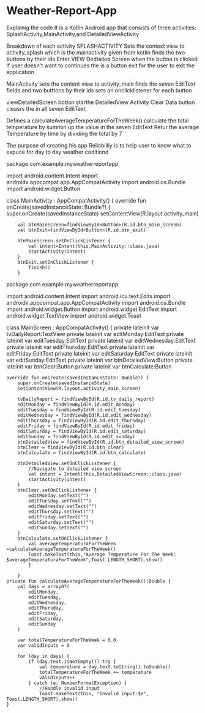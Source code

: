 # Weather-Report-App
Explainig the code 
It is a Kotlin Android app that consists of three activities: SplashActivity,MainActivity,and DetailedViewActivity

Breakdown of each activity
SPLASHACTIVITY
Sets the context view to activity_splash which is the mainactivity given from kotlin
finds the two buttons by their ids
Enter VIEW Dedtailed Screen when the button is clicked
If user doesn't want to continues the is a button exit for the user to exit the application

MainActivity
sets the content view to activity_main
finds the seven EditText fields and two butttons by their ids
sets an onclicklistener for each button

viewDetailedScreen botton starthe DetailedView Activity
Clear Data button cleasrs the in all seven EditText

Defines a calculateAverageTemperatureForTheWeek()
calculate the total temperature by summin up the value in the seven EditText
Retur the average Temperature by time by dividing the total by 7



The purpose of creating his app
Reliabilliy
is to help user to know what to expuce for day to day weather coditiond

package com.example.myweatherreportapp

import android.content.Intent
import androidx.appcompat.app.AppCompatActivity
import android.os.Bundle
import android.widget.Button

class MainActivity : AppCompatActivity() {
    override fun onCreate(savedInstanceState: Bundle?) {
        super.onCreate(savedInstanceState)
        setContentView(R.layout.activity_main)

        val btnMainScreen=findViewById<Button>(R.id.btn_main_screen)
        val btnExit=findViewById<Button>(R.id.btn_exit)

        btnMainScreen.setOnClickListener {
            val intent=Intent(this,MainActivity::class.java)
            startActivity(intent)
        }
        btnExit.setOnClickListener {
            finish()
        }
package com.example.myweatherreportapp

import android.content.Intent
import android.icu.text.Edits
import androidx.appcompat.app.AppCompatActivity
import android.os.Bundle
import android.widget.Button
import android.widget.EditText
import android.widget.TextView
import android.widget.Toast

class MainScreen : AppCompatActivity() {
    private lateinit var tvDailyReport:TextView
    private lateinit var editMonday:EditText
    private lateinit var editTuesday:EditText
    private lateinit var editWednesday:EditText
    private lateinit var editThursday:EditText
    private lateinit var editFriday:EditText
    private lateinit var editSaturday:EditText
    private lateinit var editSunday:EditText
    private lateinit var btnDetailedView:Button
    private lateinit var btnClear:Button
    private lateinit var btnCalculate:Button

    override fun onCreate(savedInstanceState: Bundle?) {
        super.onCreate(savedInstanceState)
        setContentView(R.layout.activity_main_screen)

        tvDailyReport = findViewById(R.id.tv_daily_report)
        editMonday = findViewById(R.id.edit_monday)
        editTuesday = findViewById(R.id.edit_tuesday)
        editWednesday = findViewById(R.id.edit_wednesday)
        editThursday = findViewById(R.id.edit_thursday)
        editFriday = findViewById(R.id.edit_friday)
        editSaturday = findViewById(R.id.edit_saturday)
        editSunday = findViewById(R.id.edit_sunday)
        btnDetailedView = findViewById(R.id.btn_detailed_view_screen)
        btnClear = findViewById(R.id.btn_clear)
        btnCalculate = findViewById(R.id.btn_calculate)

        btnDetailedView.setOnClickListener {
            //Navigate to detailed view screen
            val intent = Intent(this,DetailedViewScreen::class.java)
            startActivity(intent)
        }
        btnClear.setOnClickListener {
            editMonday.setText("")
            editTuesday.setText("")
            editWednesday.setText("")
            editThursday.setText("")
            editFriday.setText("")
            editSaturday.setText("")
            editSunday.setText("")
        }
        btnCalculate.setOnClickListener {
            val averageTemperaturaForTheWeek =calculateAverageTemperatureForTheWeek()
            Toast.makeText(this,"Average Temperature For The Week: $averageTemperaturaForTheWeek",Toast.LENGTH_SHORT).show()
            }

        }
    private fun calculateAverageTemperatureForTheWeek():Double {
        val days = arrayOf(
            editMonday,
            editTuesday,
            editWednesday,
            editThursday,
            editFriday,
            editSaturday,
            editSunday
        )

        var totalTemperatureForTheWeek = 0.0
        var validInputs = 0

        for (day in days) {
            if (day.text.isNotEmpty()) try {
                val temperature = day.text.toString().toDouble()
                totalTemperatureForTheWeek += temperature
                validInputs++
            } catch (e: NumberFormatException) {
                //Handle invalid input
                Toast.makeText(this, "Invalid input:$e", Toast.LENGTH_SHORT).show()
    }
    
    
    
    



